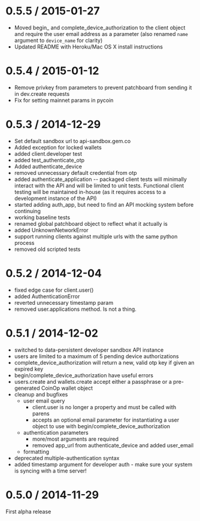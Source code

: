 
0.5.5 / 2015-01-27
==================

  * Moved begin_ and complete_device_authorization to the client object and require the user email address as a parameter (also renamed `name` argument to `device_name` for clarity)
  * Updated README with Heroku/Mac OS X install instructions

0.5.4 / 2015-01-12
==================

  * Remove privkey from parameters to prevent patchboard from sending it in dev.create requests
  * Fix for setting mainnet params in pycoin

0.5.3 / 2014-12-29
==================

  * Set default sandbox url to api-sandbox.gem.co
  * Added exception for locked wallets
  * added client.developer test
  * added test_authenticate_otp
  * Added authenticate_device
  * removed unnecessary default credential from otp
  * added authenticate_application -- packaged client tests will minimally interact with the API and will be limited to unit tests. Functional client testing will be maintained in-house (as it requires access to a development instance of the API)
  * started adding auth_app, but need to find an API mocking system before continuing
  * working baseline tests
  * renamed global patchboard object to reflect what it actually is
  * added UnknownNetworkError
  * support running clients against multiple urls with the same python process
  * removed old scripted tests

0.5.2 / 2014-12-04
==================

  * fixed edge case for client.user()
  * added AuthenticationError
  * reverted unnecessary timestamp param
  * removed user.applications method. Is not a thing.

0.5.1 / 2014-12-02
==================

  * switched to data-persistent developer sandbox API instance
  * users are limited to a maximum of 5 pending device authorizations
  * complete_device_authorization will return a new, valid otp key if given an expired key
  * begin/complete_device_authorization have useful errors
  * users.create and wallets.create accept either a passphrase or a pre-generated CoinOp wallet object
  * cleanup and bugfixes
    * user email query
      * client.user is no longer a property and must be called with parens
      * accepts an optional email parameter for instantiating a user object to use with begin/complete_device_authorization
    * authentication parameters
      * more/most arguments are required
      * removed app_url from authenticate_device and added user_email
    * formatting
  * deprecated multiple-authentication syntax
  * added timestamp argument for developer auth - make sure your system is syncing with a time server!

0.5.0 / 2014-11-29
==================

  First alpha release
